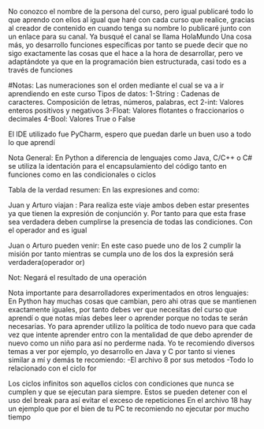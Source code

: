 No conozco el nombre de la persona del curso, pero igual publicaré todo lo que aprendo con ellos al igual que haré con 
cada curso que realice, gracias al creador de contenido en cuando tenga su nombre lo publicaré junto con un enlace para 
su canal. Ya busqué el canal se llama HolaMundo
Una cosa más, yo desarrollo funciones específicas por tanto se puede decir que no sigo exactamente las cosas que el hace
a la hora de desarrollar, pero ve adaptándote ya que en la programación bien estructurada, casi todo es a través de 
funciones

#Notas: Las numeraciones son el orden mediante el cual se va a ir aprendiendo en este curso
Tipos de datos:
1-String : Cadenas de caracteres. Composición de letras, números, palabras, ect
2-int: Valores enteros positivos y negativos
3-Float: Valores flotantes o fraccionarios o decimales
4-Bool: Valores True o False

El IDE utilizado fue PyCharm, espero que puedan darle un buen uso a todo lo que aprendí

Nota General: En Python a diferencia de lenguajes como Java, C/C++ o C# se utiliza la identación para el encapsulamiento
del código tanto en funciones como en las condicionales o ciclos

Tabla de la verdad resumen:
En las expresiones and como:

Juan y Arturo viajan : Para realiza este viaje ambos deben estar presentes ya que tienen la expresión de conjunción y. 
Por tanto para que esta frase sea verdadera deben cumplirse la presencia de todas las condiciones. Con el operador and 
es igual

Juan o Arturo pueden venir: En este caso puede uno de los 2 cumplir la misión por tanto mientras se cumpla uno de los 
dos la expresión será verdadera(operador or)

Not: Negará el resultado de una operación

Nota importante para desarrolladores experimentados en otros lenguajes:
En Python hay muchas cosas que cambian, pero ahi otras que se mantienen exactamente iguales, por tanto debes ver que 
necesitas del curso que aprendí o que notas mías debes leer o aprender porque no todas te serán necesarias. Yo para 
aprender utilizo la política de todo nuevo para que cada vez que intente aprender entro con la mentalidad de que debo 
aprender de nuevo como un niño para así no perderme nada. Yo te recomiendo diversos temas a ver por ejemplo, yo 
desarrollo en Java y C por tanto si vienes similar a mí y demás te recomiendo:
-El archivo 8 por sus metodos
-Todo lo relacionado con el ciclo for

Los ciclos infinitos son aquellos ciclos con condiciones que nunca se cumplen y que se ejecutan para siempre. Estos se 
pueden detener con el uso del break para así evitar el exceso de repeticiones
En el archivo 18 hay un ejemplo que por el bien de tu PC te recomiendo no ejecutar por mucho tiempo